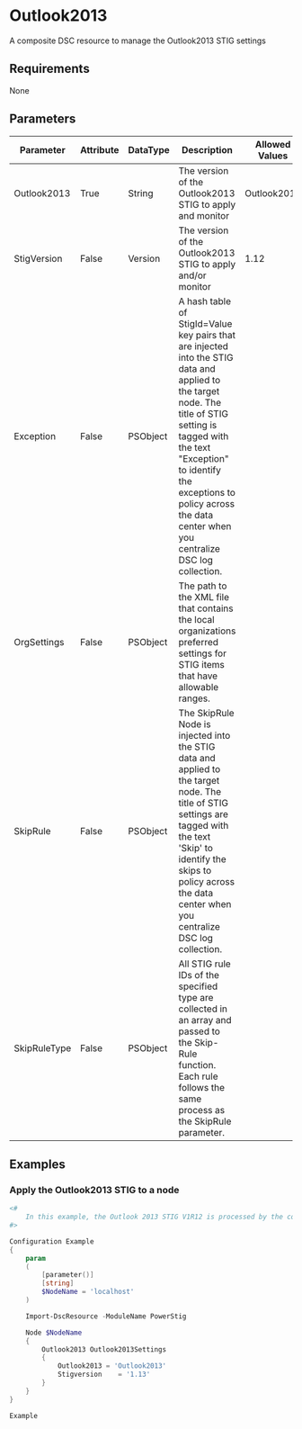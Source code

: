 # Outlook2013

A composite DSC resource to manage the Outlook2013 STIG settings

## Requirements

None

## Parameters

| Parameter | Attribute | DataType | Description | Allowed Values |
| --------- | --------- | -------- | ----------- | -------------- |
| Outlook2013 | True | String | The version of the Outlook2013 STIG to apply and monitor | Outlook2013 |
| StigVersion | False | Version | The version of the Outlook2013 STIG to apply and/or monitor | 1.12 |
| Exception | False | PSObject | A hash table of StigId=Value key pairs that are injected into the STIG data and applied to the target node. The title of STIG setting is tagged with the text "Exception" to identify the exceptions to policy across the data center when you centralize DSC log collection. |  |
| OrgSettings | False | PSObject | The path to the XML file that contains the local organizations preferred settings for STIG items that have allowable ranges. |  |
| SkipRule | False | PSObject | The SkipRule Node is injected into the STIG data and applied to the target node. The title of STIG settings are tagged with the text 'Skip' to identify the skips to policy across the data center when you centralize DSC log collection. |  |
| SkipRuleType | False | PSObject | All STIG rule IDs of the specified type are collected in an array and passed to the Skip-Rule function. Each rule follows the same process as the SkipRule parameter. |  |

## Examples

### Apply the Outlook2013 STIG to a node

```PowerShell
<#
    In this example, the Outlook 2013 STIG V1R12 is processed by the composite resource.
#>

Configuration Example
{
    param
    (
        [parameter()]
        [string]
        $NodeName = 'localhost'
    )

    Import-DscResource -ModuleName PowerStig

    Node $NodeName
    {
        Outlook2013 Outlook2013Settings
        {
            Outlook2013 = 'Outlook2013'
            Stigversion    = '1.13'
        }
    }
}

Example
```

